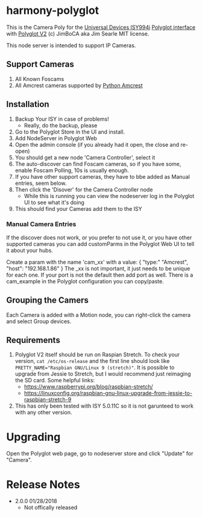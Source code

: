 # harmony-polyglot

This is the Camera Poly for the [Universal Devices ISY994i](https://www.universal-devices.com/residential/ISY) [Polyglot interface](http://www.universal-devices.com/developers/polyglot/docs/) with  [Polyglot V2](https://github.com/Einstein42/udi-polyglotv2)
(c) JimBoCA aka Jim Searle
MIT license. 

This node server is intended to support IP Cameras.

## Support Cameras

1. All Known Foscams
2. All Amcrest cameras supported by [Python Amcrest](https://github.com/tchellomello/python-amcrest)

## Installation

1. Backup Your ISY in case of problems!
   * Really, do the backup, please
2. Go to the Polyglot Store in the UI and install.
3. Add NodeServer in Polyglot Web
4. Open the admin console (if you already had it open, the close and re-open)
5. You should get a new node 'Camera Controller', select it
6. The auto-discover can find Foscam cameras, so if you have some, enable Foscam Polling, 10s is usually enough.
7. If you have other support cameras, they have to bbe added as Manual entries, seem below.
8. Then click the 'Disover' for the Camera Controller node
   * While this is running you can view the nodeserver log in the Polyglot UI to see what it's doing
7. This should find your Cameras add them to the ISY

### Manual Camera Entries

If the discover does not work, or you prefer to not use it, or you have other supported cameras you
can add customParms in the Polyglot Web UI to tell it about your hubs.

Create a param with the name 'cam_xx' with a value: { "type:" "Amcrest", "host": "192.168.1.86" }
The _xx is not important, it just needs to be unique for each one.  If your port is not the default
then add port as well.  There is a cam_example in the Polyglot configuration you can copy/paste.

## Grouping the Camers

Each Camera is added with a Motion node, you can right-click the camera and select Group devices.


## Requirements

1. Polyglot V2 itself should be run on Raspian Stretch.
  To check your version, ```cat /etc/os-release``` and the first line should look like
  ```PRETTY_NAME="Raspbian GNU/Linux 9 (stretch)"```. It is possible to upgrade from Jessie to
  Stretch, but I would recommend just reimaging the SD card.  Some helpful links:
   * https://www.raspberrypi.org/blog/raspbian-stretch/
   * https://linuxconfig.org/raspbian-gnu-linux-upgrade-from-jessie-to-raspbian-stretch-9
1. This has only been tested with ISY 5.0.11C so it is not garunteed to work with any other version.

# Upgrading

Open the Polyglot web page, go to nodeserver store and click "Update" for "Camera".

# Release Notes

- 2.0.0 01/28/2018
   - Not offically released
